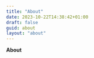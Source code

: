 ```yaml
---
title: "About"
date: 2023-10-22T14:38:42+01:00
draft: false
guid: about
layout: "about"
---
```


**About**

